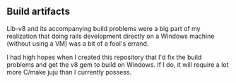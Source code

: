 ## Build artifacts

Lib-v8 and its accompanying build problems were a big part of my realization that doing rails development directly on a Windows machine (without using a VM) was a bit of a fool's errand.

I had high hopes when I created this repository that I'd fix the build problems and get the v8 gem to build on Windows. If I do, it will require a lot more C/make juju than I currently possess.
